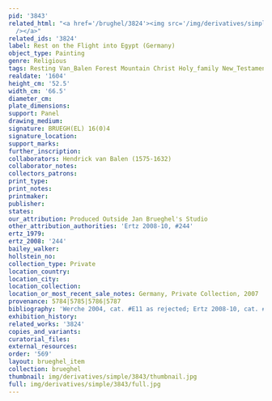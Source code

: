 ```yaml
---
pid: '3843'
related_html: "<a href='/brughel/3824'><img src='/img/derivatives/simple/3824/thumbnail.jpg'
  /></a>"
related_ids: '3824'
label: Rest on the Flight into Egypt (Germany)
object_type: Painting
genre: Religious
tags: Resting Van_Balen Forest Mountain Christ Holy_family New_Testament Virgin_Mary
realdate: '1604'
height_cm: '52.5'
width_cm: '66.5'
diameter_cm: 
plate_dimensions: 
support: Panel
drawing_medium: 
signature: BRUEGH(EL) 16(0)4
signature_location: 
support_marks: 
further_inscription: 
collaborators: Hendrick van Balen (1575-1632)
collaborator_notes: 
collectors_patrons: 
print_type: 
print_notes: 
printmaker: 
publisher: 
states: 
our_attribution: Produced Outside Jan Brueghel's Studio
other_attribution_authorities: 'Ertz 2008-10, #244'
ertz_1979: 
ertz_2008: '244'
bailey_walker: 
hollstein_no: 
collection_type: Private
location_country: 
location_city: 
location_collection: 
location_or_most_recent_sale_notes: Germany, Private Collection, 2007
provenance: 5784|5785|5786|5787
bibliography: 'Werche 2004, cat. #E11 as rejected; Ertz 2008-10, cat. #244'
exhibition_history: 
related_works: '3824'
copies_and_variants: 
curatorial_files: 
external_resources: 
order: '569'
layout: brueghel_item
collection: brueghel
thumbnail: img/derivatives/simple/3843/thumbnail.jpg
full: img/derivatives/simple/3843/full.jpg
---
```

